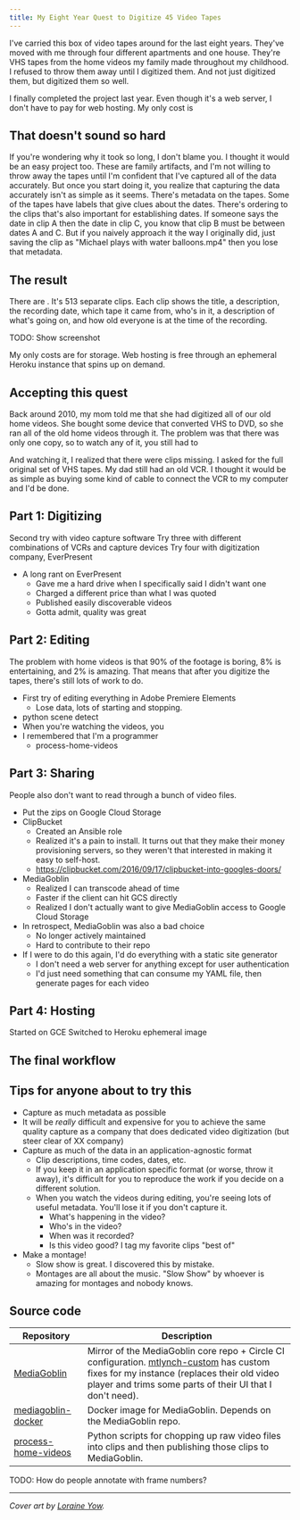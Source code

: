 ```yaml
---
title: My Eight Year Quest to Digitize 45 Video Tapes
---
```


I've carried this box of video tapes around for the last eight years. They've moved with me through four different apartments and one house. They're VHS tapes from the home videos my family made throughout my childhood. I refused to throw them away until I digitized them. And not just digitized them, but digitized them so well.

I finally completed the project last year. Even though it's a web server, I don't have to pay for web hosting. My only cost is 

## That doesn't sound so hard

If you're wondering why it took so long, I don't blame you. I thought it would be an easy project too. These are family artifacts, and I'm not willing to throw away the tapes until I'm confident that I've captured all of the data accurately. But once you start doing it, you realize that capturing the data accurately isn't as simple as it seems. There's metadata on the tapes. Some of the tapes have labels that give clues about the dates. There's ordering to the clips that's also important for establishing dates. If someone says the date in clip A then the date in clip C, you know that clip B must be between dates A and C. But if you naively approach it the way I originally did, just saving the clip as "Michael plays with water balloons.mp4" then you lose that metadata.

## The result

There are . It's 513 separate clips. Each clip shows the title, a description, the recording date, which tape it came from, who's in it, a description of what's going on, and how old everyone is at the time of the recording.

TODO: Show screenshot

My only costs are for storage. Web hosting is free through an ephemeral Heroku instance that spins up on demand.

## Accepting this quest

Back around 2010, my mom told me that she had digitized all of our old home videos. She bought some device that converted VHS to DVD, so she ran all of the old home videos through it. The problem was that there was only one copy, so to watch any of it, you still had to 

And watching it, I realized that there were clips missing. I asked for the full original set of VHS tapes. My dad still had an old VCR. I thought it would be as simple as buying some kind of cable to connect the VCR to my computer and I'd be done.

## Part 1: Digitizing

Second try with video capture software
Try three with different combinations of VCRs and capture devices
Try four with digitization company, EverPresent
  * A long rant on EverPresent
    * Gave me a hard drive when I specifically said I didn't want one
    * Charged a different price than what I was quoted
    * Published easily discoverable videos
    * Gotta admit, quality was great

## Part 2: Editing

The problem with home videos is that 90% of the footage is boring, 8% is entertaining, and 2% is amazing. That means that after you digitize the tapes, there's still lots of work to do.

* First try of editing everything in Adobe Premiere Elements
  * Lose data, lots of starting and stopping.
* python scene detect
* When you're watching the videos, you 
* I remembered that I'm a programmer
  * process-home-videos

## Part 3: Sharing

People also don't want to read through a bunch of video files.

* Put the zips on Google Cloud Storage
* ClipBucket
  * Created an Ansible role
  * Realized it's a pain to install. It turns out that they make their money provisioning servers, so they weren't that interested in making it easy to self-host.
  * https://clipbucket.com/2016/09/17/clipbucket-into-googles-doors/
* MediaGoblin
  * Realized I can transcode ahead of time
  * Faster if the client can hit GCS directly
  * Realized I don't actually want to give MediaGoblin access to Google Cloud Storage
* In retrospect, MediaGoblin was also a bad choice
  * No longer actively maintained
  * Hard to contribute to their repo
* If I were to do this again, I'd do everything with a static site generator
  * I don't need a web server for anything except for user authentication
  * I'd just need something that can consume my YAML file, then generate pages for each video

## Part 4: Hosting

Started on GCE
Switched to Heroku ephemeral image

## The final workflow


## Tips for anyone about to try this

* Capture as much metadata as possible
* It will be *really* difficult and expensive for you to achieve the same quality capture as a company that does dedicated video digitization (but steer clear of XX company)
* Capture as much of the data in an application-agnostic format
  * Clip descriptions, time codes, dates, etc.
  * If you keep it in an application specific format (or worse, throw it away), it's difficult for you to reproduce the work if you decide on a different solution.
  * When you watch the videos during editing, you're seeing lots of useful metadata. You'll lose it if you don't capture it.
    * What's happening in the video?
    * Who's in the video?
    * When was it recorded?
    * Is this video good? I tag my favorite clips "best of"
* Make a montage!
  * Slow show is great. I discovered this by mistake.
  * Montages are all about the music. "Slow Show" by whoever is amazing for montages and nobody knows.

## Source code

| Repository  | Description |
|-------------|-------------|
| [MediaGoblin](https://github.com/mtlynch/mediagoblin) | Mirror of the MediaGoblin core repo + Circle CI configuration. [mtlynch-custom](https://github.com/mtlynch/mediagoblin/tree/mtlynch-custom) has custom fixes for my instance (replaces their old video player and trims some parts of their UI that I don't need). |
| [mediagoblin-docker](https://github.com/mtlynch/mediagoblin-docker) | Docker image for MediaGoblin. Depends on the MediaGoblin repo. |
| [process-home-videos](https://github.com/mtlynch/process-home-videos) | Python scripts for chopping up raw video files into clips and then publishing those clips to MediaGoblin. |

TODO: How do people annotate with frame numbers?

---

*Cover art by [Loraine Yow](https://www.linkedin.com/in/lolo-ology/).*